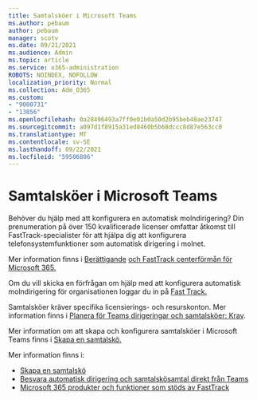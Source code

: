 ```yaml
---
title: Samtalsköer i Microsoft Teams
ms.author: pebaum
author: pebaum
manager: scotv
ms.date: 09/21/2021
ms.audience: Admin
ms.topic: article
ms.service: o365-administration
ROBOTS: NOINDEX, NOFOLLOW
localization_priority: Normal
ms.collection: Adm_O365
ms.custom:
- "9000731"
- "13856"
ms.openlocfilehash: 0a28496493a7ff0e01b0a50d2b95beb48ae23747
ms.sourcegitcommit: a097d1f8915a31ed8460b5b68dccc8d87e563cc0
ms.translationtype: MT
ms.contentlocale: sv-SE
ms.lasthandoff: 09/22/2021
ms.locfileid: "59506806"
---
```

# <a name="call-queues-in-microsoft-teams"></a>Samtalsköer i Microsoft Teams

Behöver du hjälp med att konfigurera en automatisk molndirigering? Din prenumeration på över 150 kvalificerade licenser omfattar åtkomst till FastTrack-specialister för att hjälpa dig att konfigurera telefonsystemfunktioner som automatisk dirigering i molnet.

Mer information finns i [Berättigande](https://docs.microsoft.com/fasttrack/eligibility) [och FastTrack centerförmån för Microsoft 365.](https://docs.microsoft.com/fasttrack/introduction#what-is-fasttrack-for-microsoft-365)

Om du vill skicka en förfrågan om hjälp med att konfigurera automatisk molndirigering för organisationen loggar du in på [Fast Track.](https://www.microsoft.com/fasttrack?rtc=1)

Samtalsköer kräver specifika licensierings- och resurskonton. Mer information finns i [Planera för Teams dirigeringar och samtalsköer: Krav](https://docs.microsoft.com/microsoftteams/plan-auto-attendant-call-queue#prerequisites).

Mer information om att skapa och konfigurera samtalsköer i Microsoft Teams finns i [Skapa en samtalskö.](https://docs.microsoft.com/microsoftteams/create-a-phone-system-call-queue) 

Mer information finns i:

- [Skapa en samtalskö](https://docs.microsoft.com/microsoftteams/create-a-phone-system-call-queue)
- [Besvara automatisk dirigering och samtalskösamtal direkt från Teams](https://docs.microsoft.com/microsoftteams/answer-auto-attendant-and-call-queue-calls)
- [Microsoft 365 produkter och funktioner som stöds av FastTrack](https://docs.microsoft.com/fasttrack/products-and-capabilities#office-365)
